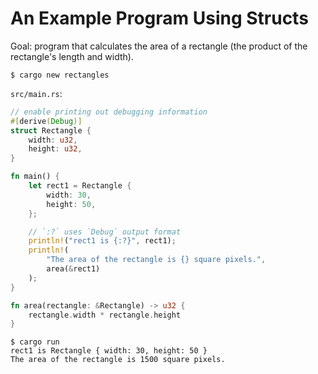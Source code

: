 # An Example Program Using Structs

Goal: program that calculates the area of a rectangle (the product of the
rectangle's length and width).

```console
$ cargo new rectangles
```

`src/main.rs`:

```rust
// enable printing out debugging information
#[derive(Debug)]
struct Rectangle {
    width: u32,
    height: u32,
}

fn main() {
    let rect1 = Rectangle {
        width: 30,
        height: 50,
    };

    // `:?` uses `Debug` output format
    println!("rect1 is {:?}", rect1);
    println!(
        "The area of the rectangle is {} square pixels.",
        area(&rect1)
    );
}

fn area(rectangle: &Rectangle) -> u32 {
    rectangle.width * rectangle.height
}
```

```console
$ cargo run
rect1 is Rectangle { width: 30, height: 50 }
The area of the rectangle is 1500 square pixels.
```
